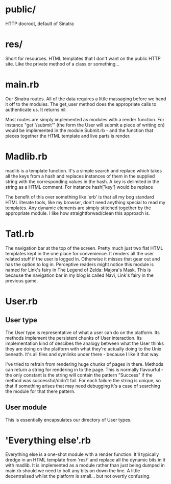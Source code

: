 # public/

HTTP docroot, default of Sinatra
# res/

Short for resources. HTML templates that I don't want on the public HTTP site. Like the private method of a class or something...

# main.rb

Our Sinatra routes. All of the data requires a little massaging before we hand it off to the modules. The get_user method does the appropriate calls to authenticate us. It returns nil.

Most routes are simply implemented as modules with a render function. For instance "get '/submit'" (the form the User will submit a piece of writing on) would be implemented in the module Submit.rb - and the function that pieces together the HTML template and live parts is render.

# Madlib.rb

madlib is a template function. It's a simple search and replace which takes all the keys from a hash and replaces instances of them in the supplied string with the corresponding values in the hash. A key is delimited in the string as a HTML comment. For instance hash['key'] would be replace <!-- {key} -->

The benefit of this over something like 'erb' is that all my bog standard HTML literate tools, like my browser, don't need anything special to read my templates. Any dynamic elements are simply stitched together by the appropriate module. I like how straightforwad/clean this approach is.

# Tatl.rb

The navigation bar at the top of the screen. Pretty much just two flat HTML templates kept in the one place for convenience. It renders all the user related stuff if the user is logged in. Otherwise it misses that gear out and has the option to log in. Perceptive readers might notice this module is named for Link's fairy in The Legend of Zelda: Majora's Mask. This is because the navigation bar in my blog is called Navi, Link's fairy in the previous game.

# User.rb

## User type

The User type is representative of what a user can do on the platform. Its methods implement the persistent chunks of User interaction. Its implementation kind of descibes the analogy between what the User thinks they are doing on the platform with what they're actually doing to the Unix beneath. It's all files and symlinks under there - because I like it that way.

I've tried to refrain from rendering huge chunks of pages in there. Methods can return a string for rendering in to the page. This is normally flavourful - the only constant is the string will contain the pattern "Success" if the method was successful/didn't fail. For each failure the string is unique, so that if something arises that may need debugging it's a case of searching the module for that there pattern.

## User module

This is essentially encapsulates our directory of User types.

# 'Everything else'.rb

Everything else is a one-shot module with a render function. It'll typically dredge in an HTML template from 'res/' and replace all the dynamic bits in it with madlib. It is implemented as a module rather than just being dumped in main.rb should we need to bolt any bits on down the line. A little decentralised whilst the platform is small... but not overtly confusing.
